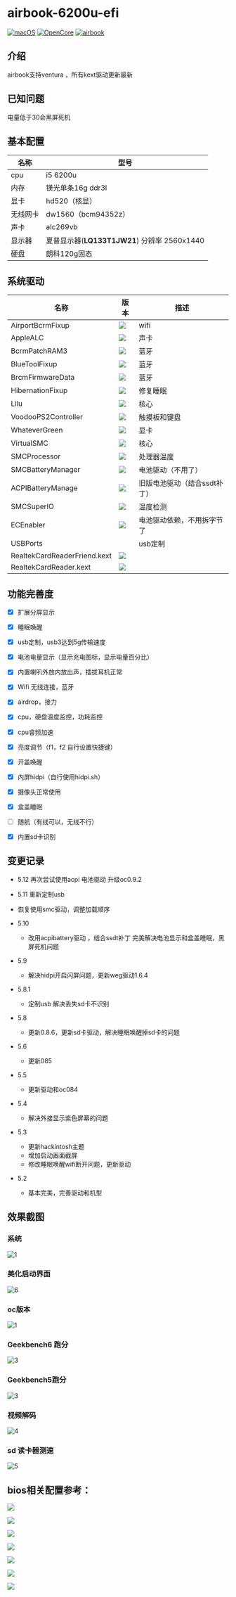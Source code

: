 # airbook-6200u-efi

[![macOS](https://img.shields.io/badge/macOS-13.4-yellow)](https://github.com/nabaonan/airbook-6200u-efi) [![OpenCore](https://img.shields.io/badge/OpenCore-0.9.2-blue)](https://github.com/nabaonan/airbook-6200u-efi) [![airbook](https://img.shields.io/badge/Airbook-6200U-lightgrey)](https://github.com/nabaonan/airbook-6200u-efi)

## 介绍
airbook支持ventura ，所有kext驱动更新最新

## 已知问题

电量低于30会黑屏死机

## 基本配置

| 名称     | 型号                                         |
| -------- | -------------------------------------------- |
| cpu      | i5 6200u                                     |
| 内存     | 镁光单条16g ddr3l                            |
| 显卡     | hd520（核显）                                |
| 无线网卡 | dw1560（bcm94352z）                          |
| 声卡     | alc269vb                                     |
| 显示器   | 夏普显示器(**LQ133T1JW21**) 分辨率 2560x1440 |
| 硬盘     | 朗科120g固态                                 |

## 系统驱动

| 名称                         | 版本                                                         | 描述                         |
| ---------------------------- | ------------------------------------------------------------ | ---------------------------- |
| AirportBcrmFixup             | [![](https://img.shields.io/badge/version-2.1.6-informational)](https://github.com/nabaonan/airbook-6200u-efi) | wifi                         |
| AppleALC                     | [![](https://img.shields.io/badge/version-1.7.8-informational)](https://github.com/nabaonan/airbook-6200u-efi) | 声卡                         |
| BcrmPatchRAM3                | [![](https://img.shields.io/badge/version-2.6.4-informational)](https://github.com/nabaonan/airbook-6200u-efi) | 蓝牙                         |
| BlueToolFixup                | [![](https://img.shields.io/badge/version-2.6.4-informational)](https://github.com/nabaonan/airbook-6200u-efi) | 蓝牙                         |
| BrcmFirmwareData             | [![](https://img.shields.io/badge/version-2.6.4-informational)](https://github.com/nabaonan/airbook-6200u-efi) | 蓝牙                         |
| HibernationFixup             | [![](https://img.shields.io/badge/version-1.4.7-informational)](https://github.com/nabaonan/airbook-6200u-efi) | 修复睡眠                     |
| Lilu                         | [![](https://img.shields.io/badge/version-1.6.3-informational)](https://github.com/nabaonan/airbook-6200u-efi) | 核心                         |
| VoodooPS2Controller          | [![](https://img.shields.io/badge/version-2.2.4-informational)](https://github.com/nabaonan/airbook-6200u-efi) | 触摸板和键盘                 |
| WhateverGreen                | [![](https://img.shields.io/badge/version-1.6.4-informational)](https://github.com/nabaonan/airbook-6200u-efi) | 显卡                         |
| VirtualSMC                   | [![](https://img.shields.io/badge/version-1.3.0-informational)](https://github.com/nabaonan/airbook-6200u-efi) | 核心                         |
| SMCProcessor                 | [![](https://img.shields.io/badge/version-1.3.0-informational)](https://github.com/nabaonan/airbook-6200u-efi) | 处理器温度                   |
| SMCBatteryManager            | [![](https://img.shields.io/badge/version-1.3.0-informational)](https://github.com/nabaonan/airbook-6200u-efi) | 电池驱动（不用了）           |
| ACPIBatteryManage            | [![](https://img.shields.io/badge/version-1.81.4-informational)](https://github.com/nabaonan/airbook-6200u-efi) | 旧版电池驱动（结合ssdt补丁） |
| SMCSuperIO                   | [![](https://img.shields.io/badge/version-1.3.0-informational)](https://github.com/nabaonan/airbook-6200u-efi) | 温度检测                     |
| ECEnabler                    | [![](https://img.shields.io/badge/version-1.0.3-informational)](https://github.com/nabaonan/airbook-6200u-efi) | 电池驱动依赖，不用拆字节了   |
| USBPorts                     |                                                              | usb定制                      |
| RealtekCardReaderFriend.kext | [![](https://img.shields.io/badge/version-1.0.4-informational)](https://github.com/nabaonan/airbook-6200u-efi) |                              |
| RealtekCardReader.kext       | [![](https://img.shields.io/badge/version-0.9.7-informational)](https://github.com/nabaonan/airbook-6200u-efi) |                              |

## 功能完善度

- [x] 扩展分屏显示
- [x] 睡眠唤醒
- [x] usb定制，usb3达到5g传输速度
- [x] 电池电量显示（显示充电图标，显示电量百分比）
- [x] 内置喇叭外放内放出声，插拔耳机正常
- [x] Wifi 无线连接，蓝牙
- [x] airdrop，接力
- [x] cpu，硬盘温度监控，功耗监控
- [x] cpu睿频加速
- [x] 亮度调节（f1，f2  自行设置快捷键）
- [x] 开盖唤醒
- [x] 内屏hidpi（自行使用hidpi.sh）
- [x] 摄像头正常使用
- [x] 盒盖睡眠
- [ ] 随航（有线可以，无线不行）
- [x] 内置sd卡识别



## 变更记录



- 5.12 再次尝试使用acpi 电池驱动  升级oc0.9.2

- 5.11 重新定制usb

- 恢复使用smc驱动，调整加载顺序

- 5.10
  - 改用acpibattery驱动 ，结合ssdt补丁 完美解决电池显示和盒盖睡眠，黑屏死机问题

- 5.9
  - 解决hidpi开启闪屏问题，更新weg驱动1.6.4

- 5.8.1
  - 定制usb 解决丢失sd卡不识别
- 5.8
  - 更新0.8.6，更新sd卡驱动，解决睡眠唤醒掉sd卡的问题
- 5.6
  - 更新085
- 5.5
  - 更新驱动和oc084
- 5.4
  - 解决外接显示紫色屏幕的问题
- 5.3
  - 更新hackintosh主题
  - 增加启动画面截屏
  - 修改睡眠唤醒wifi断开问题，更新驱动
- 5.2
  - 基本完美，完善驱动和机型


## 效果截图



### 系统

![1](./assets/1.jpg)

### 美化启动界面

![6](./assets/6.png)

### oc版本

![1](./assets/2.jpg)



### Geekbench6 跑分

![3](./assets/7.png)

### Geekbench5跑分

![3](./assets/3.jpg)



### 视频解码

![4](./assets/4.jpg)

### sd 读卡器测速

![5](./assets/5.png)

## bios相关配置参考：

![](./assets/bios/IMG_0149.jpeg)

![](./assets/bios/IMG_0150.jpeg)

![](./assets/bios/IMG_0151.jpeg)



![](./assets/bios/IMG_0152.jpeg)

![](./assets/bios/IMG_0153.jpeg)

![](./assets/bios/IMG_0154.jpeg)



![](./assets/bios/IMG_0155.jpeg)
